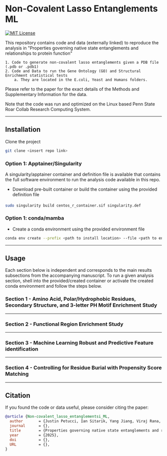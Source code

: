 # Non-Covalent Lasso Entanglements ML

[![MIT License](https://img.shields.io/badge/License-MIT-green.svg)](https://choosealicense.com/licenses/mit/)

This repository contains code and data (externally linked) to reproduce the analysis in "Properties governing native state entanglements and relationships to protein function"

    1. Code to generate non-covalent lasso entanglements given a PDB file (.pdb or .pdb1)
    2. Code and Data to run the Gene Ontology (GO) and Structural Enrichment statistical tests 
        a. They are located in the E.coli, Yeast and Humans folders. 
 
Please refer to the paper for the exact details of the Methods and Supplementary Information for the data. 

Note that the code was run and optimized on the Linux based Penn State Roar Collab Research Computing System.

---

## Installation

Clone the project

```bash
git clone <insert repo link>
```

### Option 1: Apptainer/Singularity
A singularity/apptainer container and definition file is available that contains the full software environment to run the analysis code available in this repo.
* Download pre-built container <insert link> or build the container using the provided definition file
#### 
```bash 
sudo singularity build centos_r_container.sif singularity.def 
```

### Option 1: conda/mamba
* Create a conda environment using the provided environment file
```bash
conda env create --prefix <path to install location> --file <path to environment.yml>
```

---

## Usage

Each section below is independent and corresponds to the main results subsections from the accompanying manuscript. To run a given analysis section, shell into the provided/created 
container or activate the created conda environment and follow the steps below.

### Section 1 - Amino Acid, Polar/Hydrophobic Residues, Secondary Structure, and 3-letter PH Motif Enrichment Study

---

### Section 2 - Functional Region Enrichment Study

---

### Section 3 - Machine Learning Robust and Predictive Feature identification

---

### Section 4 - Controlling for Residue Burial with Propensity Score Matching

---

## Citation

If you found the code or data useful, please consider citing the paper: 

```bibtex 
@article {Non-covalent_lasso_entanglementsi_ML,
  author       = {Justin Petucci, Ian Sitarik, Yang Jiang, Viraj Rana, Hyebin Song, and Edward P. O'Brien},
  journal      = {},
  title        = {Properties governing native state entanglements and relationships to protein function},
  year         = {2025},
  doi          = {},
  URL          = {},
}
```

